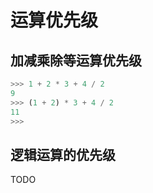 # 运算优先级

## 加减乘除等运算优先级

```python
>>> 1 + 2 * 3 + 4 / 2
9
>>> (1 + 2) * 3 + 4 / 2
11
>>>
```

## 逻辑运算的优先级

TODO
